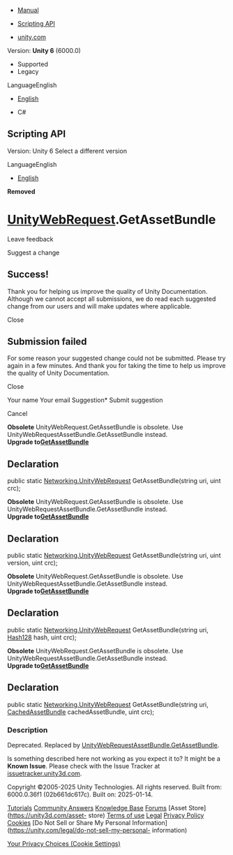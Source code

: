 [ ]()

  * [Manual](../Manual/index.html)
  * [Scripting API](../ScriptReference/index.html)

  * [unity.com](https://unity.com/)

Version: **Unity 6** (6000.0)

  * Supported
  * Legacy

LanguageEnglish

  * [English]()

  * C#

[ ](https://docs.unity3d.com)

## Scripting API

Version: Unity 6 Select a different version

LanguageEnglish

  * [English]()

**Removed**  

#  [UnityWebRequest](Networking.UnityWebRequest.html).GetAssetBundle

Leave feedback

Suggest a change

## Success!

Thank you for helping us improve the quality of Unity Documentation. Although
we cannot accept all submissions, we do read each suggested change from our
users and will make updates where applicable.

Close

## Submission failed

For some reason your suggested change could not be submitted. Please <a>try
again</a> in a few minutes. And thank you for taking the time to help us
improve the quality of Unity Documentation.

Close

Your name Your email Suggestion* Submit suggestion

Cancel

[ ]()

**Obsolete** UnityWebRequest.GetAssetBundle is obsolete. Use
UnityWebRequestAssetBundle.GetAssetBundle instead.  
**Upgrade
to[GetAssetBundle](Networking.UnityWebRequestAssetBundle.GetAssetBundle.html)**

## Declaration

public static [Networking.UnityWebRequest](Networking.UnityWebRequest.html)
GetAssetBundle(string uri, uint crc);

**Obsolete** UnityWebRequest.GetAssetBundle is obsolete. Use
UnityWebRequestAssetBundle.GetAssetBundle instead.  
**Upgrade
to[GetAssetBundle](Networking.UnityWebRequestAssetBundle.GetAssetBundle.html)**

## Declaration

public static [Networking.UnityWebRequest](Networking.UnityWebRequest.html)
GetAssetBundle(string uri, uint version, uint crc);

**Obsolete** UnityWebRequest.GetAssetBundle is obsolete. Use
UnityWebRequestAssetBundle.GetAssetBundle instead.  
**Upgrade
to[GetAssetBundle](Networking.UnityWebRequestAssetBundle.GetAssetBundle.html)**

## Declaration

public static [Networking.UnityWebRequest](Networking.UnityWebRequest.html)
GetAssetBundle(string uri, [Hash128](Hash128.html) hash, uint crc);

**Obsolete** UnityWebRequest.GetAssetBundle is obsolete. Use
UnityWebRequestAssetBundle.GetAssetBundle instead.  
**Upgrade
to[GetAssetBundle](Networking.UnityWebRequestAssetBundle.GetAssetBundle.html)**

## Declaration

public static [Networking.UnityWebRequest](Networking.UnityWebRequest.html)
GetAssetBundle(string uri, [CachedAssetBundle](CachedAssetBundle.html)
cachedAssetBundle, uint crc);

### Description

Deprecated. Replaced by
[UnityWebRequestAssetBundle.GetAssetBundle](Networking.UnityWebRequestAssetBundle.GetAssetBundle.html).

Is something described here not working as you expect it to? It might be a
**Known Issue**. Please check with the Issue Tracker at
[issuetracker.unity3d.com](https://issuetracker.unity3d.com).

Copyright ©2005-2025 Unity Technologies. All rights reserved. Built from:
6000.0.36f1 (02b661dc617c). Built on: 2025-01-14.

[Tutorials](https://unity3d.com/learn) [Community
Answers](https://answers.unity3d.com) [Knowledge
Base](https://support.unity3d.com/hc/en-us)
[Forums](https://forum.unity3d.com) [Asset Store](https://unity3d.com/asset-
store) [Terms of use](https://docs.unity3d.com/Manual/TermsOfUse.html)
[Legal](https://unity.com/legal) [Privacy
Policy](https://unity.com/legal/privacy-policy)
[Cookies](https://unity.com/legal/cookie-policy) [Do Not Sell or Share My
Personal Information](https://unity.com/legal/do-not-sell-my-personal-
information)

[Your Privacy Choices (Cookie Settings)](javascript:void\(0\);)


